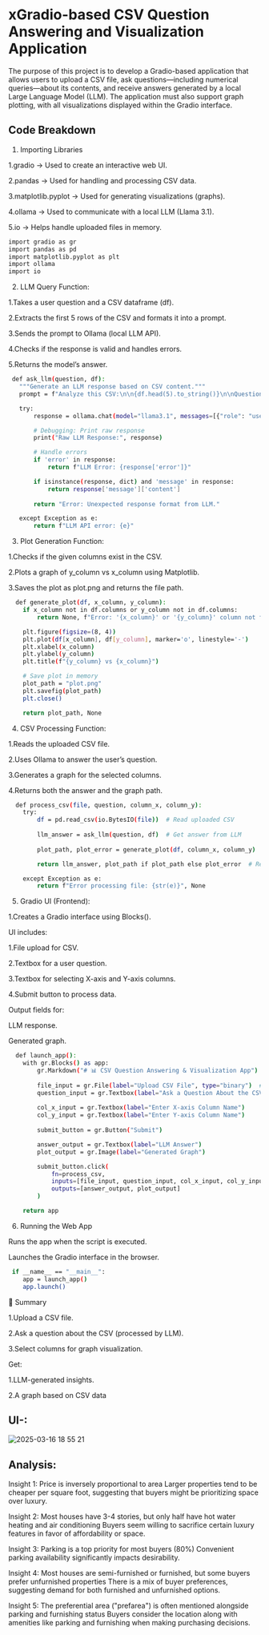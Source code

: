 
# xGradio-based CSV Question Answering and Visualization Application

The purpose of this project is to develop a Gradio-based application that allows users to upload
a CSV file, ask questions—including numerical queries—about its contents, and receive
answers generated by a local Large Language Model (LLM). The application must also support
graph plotting, with all visualizations displayed within the Gradio interface.


## Code Breakdown

1. Importing Libraries


1.gradio → Used to create an interactive web UI.

2.pandas → Used for handling and processing CSV data.

3.matplotlib.pyplot → Used for generating visualizations (graphs).

4.ollama → Used to communicate with a local LLM (Llama 3.1).

5.io → Helps handle uploaded files in memory.

```bash
import gradio as gr 
import pandas as pd  
import matplotlib.pyplot as plt
import ollama 
import io 

```
2. LLM Query Function:

1.Takes a user question and a CSV dataframe (df). 

2.Extracts the first 5 rows of the CSV and formats it into a prompt.

3.Sends the prompt to Ollama (local LLM API).

4.Checks if the response is valid and handles errors.

5.Returns the model’s answer.

 ```bash
  def ask_llm(question, df):
    """Generate an LLM response based on CSV content."""
    prompt = f"Analyze this CSV:\n\n{df.head(5).to_string()}\n\nQuestion: {question}"

    try:
        response = ollama.chat(model="llama3.1", messages=[{"role": "user", "content": prompt}])

        # Debugging: Print raw response
        print("Raw LLM Response:", response)

        # Handle errors
        if 'error' in response:
            return f"LLM Error: {response['error']}"

        if isinstance(response, dict) and 'message' in response:
            return response['message']['content']
        
        return "Error: Unexpected response format from LLM."

    except Exception as e:
        return f"LLM API error: {e}"

```



3. Plot Generation Function:

1.Checks if the given columns exist in the CSV.

2.Plots a graph of y_column vs x_column using Matplotlib.

3.Saves the plot as plot.png and returns the file path.

```bash
  def generate_plot(df, x_column, y_column):
    if x_column not in df.columns or y_column not in df.columns:
        return None, f"Error: '{x_column}' or '{y_column}' column not found in CSV."

    plt.figure(figsize=(8, 4))
    plt.plot(df[x_column], df[y_column], marker='o', linestyle='-')
    plt.xlabel(x_column)
    plt.ylabel(y_column)
    plt.title(f"{y_column} vs {x_column}")

    # Save plot in memory
    plot_path = "plot.png"
    plt.savefig(plot_path)
    plt.close()

    return plot_path, None

```

4. CSV Processing Function:

1.Reads the uploaded CSV file.

2.Uses Ollama to answer the user’s question.

3.Generates a graph for the selected columns.

4.Returns both the answer and the graph path.

```bash
  def process_csv(file, question, column_x, column_y):
    try:
        df = pd.read_csv(io.BytesIO(file))  # Read uploaded CSV
        
        llm_answer = ask_llm(question, df)  # Get answer from LLM
        
        plot_path, plot_error = generate_plot(df, column_x, column_y)  # Generate plot

        return llm_answer, plot_path if plot_path else plot_error  # Return both results

    except Exception as e:
        return f"Error processing file: {str(e)}", None

```

5. Gradio UI (Frontend):

1.Creates a Gradio interface using Blocks().

UI includes:

1.File upload for CSV.

2.Textbox for a user question.

3.Textbox for selecting X-axis and Y-axis columns.

4.Submit button to process data.

Output fields for:

LLM response.

Generated graph.


```bash
  def launch_app():
    with gr.Blocks() as app:
        gr.Markdown("# 📊 CSV Question Answering & Visualization App")
        
        file_input = gr.File(label="Upload CSV File", type="binary")  # Upload CSV
        question_input = gr.Textbox(label="Ask a Question About the CSV")
        
        col_x_input = gr.Textbox(label="Enter X-axis Column Name")
        col_y_input = gr.Textbox(label="Enter Y-axis Column Name")
        
        submit_button = gr.Button("Submit")

        answer_output = gr.Textbox(label="LLM Answer")
        plot_output = gr.Image(label="Generated Graph")

        submit_button.click(
            fn=process_csv,
            inputs=[file_input, question_input, col_x_input, col_y_input],
            outputs=[answer_output, plot_output]
        )

    return app


```

6. Running the Web App

Runs the app when the script is executed.

Launches the Gradio interface in the browser.

```bash
 if __name__ == "__main__":
    app = launch_app()
    app.launch()


```


🔹 Summary

1.Upload a CSV file.

2.Ask a question about the CSV (processed by LLM).

3.Select columns for graph visualization.

Get:

1.LLM-generated insights.

2.A graph based on CSV data

           
## UI-:

![2025-03-16 18 55 21](https://github.com/user-attachments/assets/04846eb2-8ffd-4a53-98ee-b493fe194f2a)


## Analysis:

Insight 1: Price is inversely proportional to area
Larger properties tend to be cheaper per square foot, suggesting that buyers might be prioritizing space over luxury.

Insight 2: Most houses have 3-4 stories, but only half have hot water heating and air conditioning
Buyers seem willing to sacrifice certain luxury features in favor of affordability or space.

Insight 3: Parking is a top priority for most buyers (80%)
Convenient parking availability significantly impacts desirability.

Insight 4: Most houses are semi-furnished or furnished, but some buyers prefer unfurnished properties
There is a mix of buyer preferences, suggesting demand for both furnished and unfurnished options.

Insight 5: The preferential area ("prefarea") is often mentioned alongside parking and furnishing status
Buyers consider the location along with amenities like parking and furnishing when making purchasing decisions.



